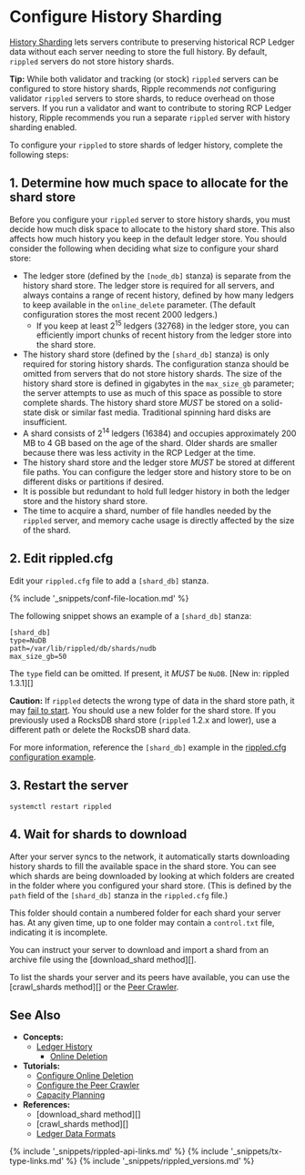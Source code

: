 # Configure History Sharding

[History Sharding](history-sharding.html) lets servers contribute to preserving historical RCP Ledger data without each server needing to store the full history. By default, `rippled` servers do not store history shards.

**Tip:** While both validator and tracking (or stock) `rippled` servers can be configured to store history shards, Ripple recommends _not_ configuring validator `rippled` servers to store shards, to reduce overhead on those servers. If you run a validator and want to contribute to storing RCP Ledger history, Ripple recommends you run a separate `rippled` server with history sharding enabled.

To configure your `rippled` to store shards of ledger history, complete the following steps:

## 1. Determine how much space to allocate for the shard store

Before you configure your `rippled` server to store history shards, you must decide how much disk space to allocate to the history shard store. This also affects how much history you keep in the default ledger store. You should consider the following when deciding what size to configure your shard store:

- The ledger store (defined by the `[node_db]` stanza) is separate from the history shard store. The ledger store is required for all servers, and always contains a range of recent history, defined by how many ledgers to keep available in the `online_delete` parameter. (The default configuration stores the most recent 2000 ledgers.)
    - If you keep at least 2<sup>15</sup> ledgers (32768) in the ledger store, you can efficiently import chunks of recent history from the ledger store into the shard store.
- The history shard store (defined by the `[shard_db]` stanza) is only required for storing history shards. The configuration stanza should be omitted from servers that do not store history shards. The size of the history shard store is defined in gigabytes in the `max_size_gb` parameter; the server attempts to use as much of this space as possible to store complete shards. The history shard store _MUST_ be stored on a solid-state disk or similar fast media. Traditional spinning hard disks are insufficient.
- A shard consists of 2<sup>14</sup> ledgers (16384) and occupies approximately 200 MB to 4 GB based on the age of the shard. Older shards are smaller because there was less activity in the RCP Ledger at the time.
- The history shard store and the ledger store _MUST_ be stored at different file paths. You can configure the ledger store and history store to be on different disks or partitions if desired.
- It is possible but redundant to hold full ledger history in both the ledger store and the history shard store.
- The time to acquire a shard, number of file handles needed by the `rippled` server, and memory cache usage is directly affected by the size of the shard.

## 2. Edit rippled.cfg

Edit your `rippled.cfg` file to add a `[shard_db]` stanza.

{% include '_snippets/conf-file-location.md' %}<!--_ -->

The following snippet shows an example of a `[shard_db]` stanza:

```
[shard_db]
type=NuDB
path=/var/lib/rippled/db/shards/nudb
max_size_gb=50
```

The `type` field can be omitted. If present, it _MUST_ be `NuDB`. [New in: rippled 1.3.1][]

**Caution:** If `rippled` detects the wrong type of data in the shard store path, it may [fail to start](server-wont-start.html). You should use a new folder for the shard store. If you previously used a RocksDB shard store (`rippled` 1.2.x and lower), use a different path or delete the RocksDB shard data.

For more information, reference the `[shard_db]` example in the [rippled.cfg configuration example](https://github.com/ripple/rippled/blob/master/cfg/rippled-example.cfg).

## 3. Restart the server

```
systemctl restart rippled
```

## 4. Wait for shards to download

After your server syncs to the network, it automatically starts downloading history shards to fill the available space in the shard store. You can see which shards are being downloaded by looking at which folders are created in the folder where you configured your shard store. (This is defined by the `path` field of the `[shard_db]` stanza in the `rippled.cfg` file.)

This folder should contain a numbered folder for each shard your server has. At any given time, up to one folder may contain a `control.txt` file, indicating it is incomplete.

You can instruct your server to download and import a shard from an archive file using the [download_shard method][].

To list the shards your server and its peers have available, you can use the [crawl_shards method][] or the [Peer Crawler](peer-crawler.html).


## See Also

- **Concepts:**
    - [Ledger History](ledger-history.html)
        - [Online Deletion](online-deletion.html)
- **Tutorials:**
    - [Configure Online Deletion](configure-online-deletion.html)
    - [Configure the Peer Crawler](configure-the-peer-crawler.html)
    - [Capacity Planning](capacity-planning.html)
- **References:**
    - [download_shard method][]
    - [crawl_shards method][]
    - [Ledger Data Formats](ledger-data-formats.html)

<!--{# common link defs #}-->
{% include '_snippets/rippled-api-links.md' %}
{% include '_snippets/tx-type-links.md' %}
{% include '_snippets/rippled_versions.md' %}
